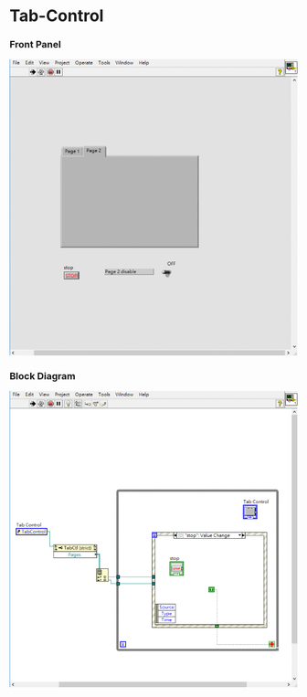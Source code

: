 # Tab-Control
### Front Panel
![Front Panel](https://github.com/Offliners/LabVIEW_projects/blob/master/Medium/Tab-Control/Tab-Control%20front%20panel.gif)

### Block Diagram
![Block Diagram](https://github.com/Offliners/LabVIEW_projects/blob/master/Medium/Tab-Control/Tab-Control%20block%20diagram.gif)
